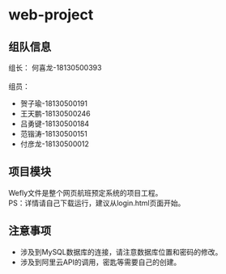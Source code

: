 # web-project
## 组队信息
组长：
何喜龙-18130500393<br><br>
组员：<br>
* 贺子瑜-18130500191<br>
* 王天鹏-18130500246<br>
* 吕勇键-18130500184<br>
* 范锴涛-18130500151<br>
* 付彦龙-18130500012<br>
## 项目模块
Wefly文件是整个网页航班预定系统的项目工程。<br>
PS：详情请自己下载运行，建议从login.html页面开始。
## 注意事项
* 涉及到MySQL数据库的连接，请注意数据库位置和密码的修改。<br>
* 涉及到阿里云API的调用，密匙等需要自己的创建。
